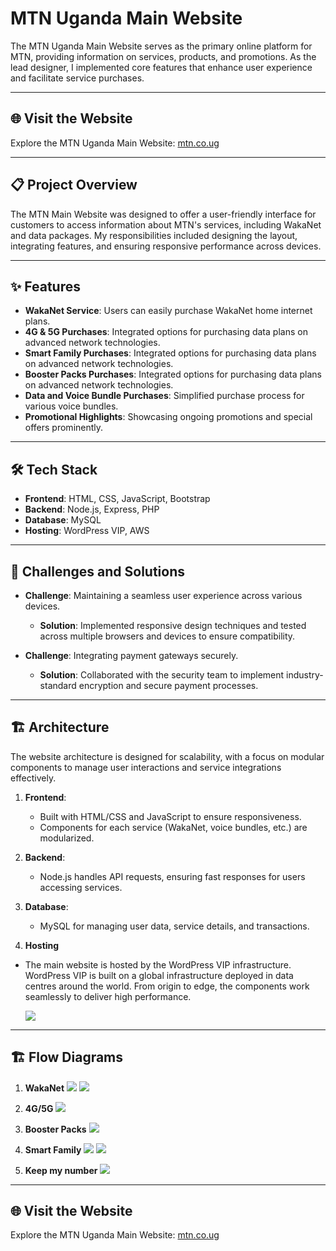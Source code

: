 # MTN Uganda Main Website

The MTN Uganda Main Website serves as the primary online platform for MTN, providing information on services, products, and promotions. As the lead designer, I implemented core features that enhance user experience and facilitate service purchases.

---

## 🌐 Visit the Website
Explore the MTN Uganda Main Website: [mtn.co.ug](https://www.mtn.co.ug/)

---

## 📋 Project Overview
The MTN Main Website was designed to offer a user-friendly interface for customers to access information about MTN's services, including WakaNet and data packages. My responsibilities included designing the layout, integrating features, and ensuring responsive performance across devices.

---

## ✨ Features
- **WakaNet Service**: Users can easily purchase WakaNet home internet plans.
- **4G & 5G Purchases**: Integrated options for purchasing data plans on advanced network technologies.
- **Smart Family Purchases**: Integrated options for purchasing data plans on advanced network technologies.
- **Booster Packs Purchases**: Integrated options for purchasing data plans on advanced network technologies.
- **Data and Voice Bundle Purchases**: Simplified purchase process for various voice bundles.
- **Promotional Highlights**: Showcasing ongoing promotions and special offers prominently.

---

## 🛠️ Tech Stack
- **Frontend**: HTML, CSS, JavaScript, Bootstrap
- **Backend**: Node.js, Express, PHP
- **Database**: MySQL
- **Hosting**: WordPress VIP, AWS

---

## 🚧 Challenges and Solutions
- **Challenge**: Maintaining a seamless user experience across various devices.
  - **Solution**: Implemented responsive design techniques and tested across multiple browsers and devices to ensure compatibility.

- **Challenge**: Integrating payment gateways securely.
  - **Solution**: Collaborated with the security team to implement industry-standard encryption and secure payment processes.

---

## 🏗️ Architecture
The website architecture is designed for scalability, with a focus on modular components to manage user interactions and service integrations effectively.

1. **Frontend**:
   - Built with HTML/CSS and JavaScript to ensure responsiveness.
   - Components for each service (WakaNet, voice bundles, etc.) are modularized.

2. **Backend**:
   - Node.js handles API requests, ensuring fast responses for users accessing services.

3. **Database**:
   - MySQL for managing user data, service details, and transactions.

 4. **Hosting**
  - The main website is hosted by the WordPress VIP infrastructure. WordPress VIP is built on a global infrastructure deployed in data centres around the world. From origin to edge, the components work seamlessly to deliver high performance.

    <img src="https://raw.githubusercontent.com/TrishKedi/professional-projects/refs/heads/main/wordpressvip-architecture.webp"/>
    

---

## 🏗️ Flow Diagrams

1. **WakaNet**
    <img src="https://github.com/TrishKedi/professional-projects/blob/main/Wakanet%20payment.jpeg"/>
    <img src="https://github.com/TrishKedi/professional-projects/blob/main/Wakanet%20onboarding.jpeg"/>

2. **4G/5G**
    <img src="https://github.com/TrishKedi/professional-projects/blob/main/4g_5g%20display.jpeg"/>

3. **Booster Packs**
    <img src="https://github.com/TrishKedi/professional-projects/blob/main/Booster%20Packs.jpeg"/>

4. **Smart Family**
    <img src="https://github.com/TrishKedi/professional-projects/blob/main/SmartFamily%20Subcriptions.jpeg"/>
    <img src="https://github.com/TrishKedi/professional-projects/blob/main/SmartFamily%20Remove%20Secondary.jpeg"/>

5. **Keep my number**
    <img src="https://github.com/TrishKedi/professional-projects/blob/main/Keep%20My%20Number.jpeg"/>

---    
   
## 🌐 Visit the Website
Explore the MTN Uganda Main Website: [mtn.co.ug](https://www.mtn.co.ug/)
